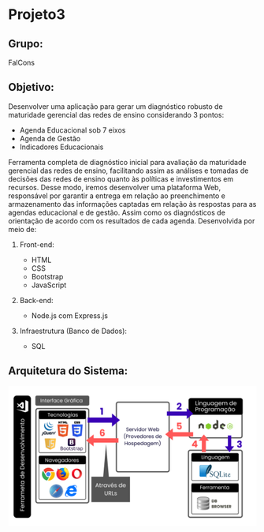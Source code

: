 # Projeto3

## Grupo: 
<p>FalCons</p>

## Objetivo: 

Desenvolver uma aplicação para gerar um diagnóstico robusto de maturidade gerencial das redes de ensino considerando 3 pontos:
- Agenda Educacional sob 7 eixos
- Agenda de Gestão
- Indicadores Educacionais

Ferramenta completa de diagnóstico inicial para avaliação da maturidade gerencial das redes de ensino, facilitando assim as análises e tomadas de decisões das redes de ensino quanto às políticas e investimentos em recursos.
Desse modo, iremos desenvolver uma plataforma Web, responsável por garantir a entrega em relação ao preenchimento e armazenamento das informações captadas em relação às respostas para as agendas educacional e de gestão. Assim como os diagnósticos de orientação de acordo com os resultados de cada agenda. Desenvolvida por meio de: 
1. Front-end: 
    - HTML 
    - CSS 
    - Bootstrap
    - JavaScript

2. Back-end: 
    - Node.js com Express.js 

3. Infraestrutura (Banco de Dados): 
    - SQL


## Arquitetura do Sistema: 
<img src="ArquiteturaDeSoftware.png" alt ="estrutura da arquitetura de software do sistema"/>